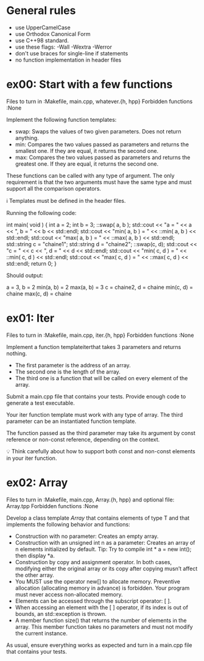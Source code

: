 # General rules
- use UpperCamelCase
- use Orthodox Canonical Form
- use C++98 standard.
- use these flags: -Wall -Wextra -Werror
- don't use braces for single-line if statements
- no function implementation in header files

# ex00: Start with a few functions
Files to turn in :Makefile, main.cpp, whatever.{h, hpp}
Forbidden functions :None

Implement the following function templates:
- swap: Swaps the values of two given parameters. Does not return anything.
- min: Compares the two values passed as parameters and returns the smallest one. If they are equal, it returns the second one.
- max: Compares the two values passed as parameters and returns the greatest one. If they are equal, it returns the second one.

These functions can be called with any type of argument.
The only requirement is that the two arguments must have the same type and must support all the comparison
operators.

ℹ️ Templates must be defined in the header files.

Running the following code:

int main( void ) {
int a = 2;
int b = 3;
::swap( a, b );
std::cout << "a = " << a << ", b = " << b << std::endl;
std::cout << "min( a, b ) = " << ::min( a, b ) << std::endl;
std::cout << "max( a, b ) = " << ::max( a, b ) << std::endl;
std::string c = "chaine1";
std::string d = "chaine2";
::swap(c, d);
std::cout << "c = " << c << ", d = " << d << std::endl;
std::cout << "min( c, d ) = " << ::min( c, d ) << std::endl;
std::cout << "max( c, d ) = " << ::max( c, d ) << std::endl;
return 0;
}

Should output:

a = 3, b = 2
min(a, b) = 2
max(a, b) = 3
c = chaine2, d = chaine
min(c, d) = chaine
max(c, d) = chaine

# ex01: Iter
Files to turn in :Makefile, main.cpp, iter.{h, hpp}
Forbidden functions :None

Implement a function templateiterthat takes 3 parameters and returns nothing.
- The first parameter is the address of an array.
- The second one is the length of the array.
- The third one is a function that will be called on every element of the array.

Submit a main.cpp file that contains your tests. Provide enough code to generate a test executable.

Your iter function template must work with any type of array.
The third parameter can be an instantiated function template.

The function passed as the third parameter may take its argument by const reference or non-const reference, depending on the context.

💡 Think carefully about how to support both const and non-const
elements in your iter function.

# ex02: Array
Files to turn in :Makefile, main.cpp, Array.{h, hpp}
and optional file: Array.tpp
Forbidden functions :None

Develop a class template *Array* that contains elements of type T and that implements the following behavior and functions:

- Construction with no parameter: Creates an empty array.
- Construction with an unsigned int n as a parameter: Creates an array of n elements initialized by default. Tip: Try to compile int * a = new int(); then display *a.
- Construction by copy and assignment operator. In both cases, modifying either the original array or its copy after copying musn’t affect the other array.
- You MUST use the operator new[] to allocate memory. Preventive allocation (allocating memory in advance) is forbidden. Your program must never access non-allocated memory.
- Elements can be accessed through the subscript operator: [ ].
- When accessing an element with the [ ] operator, if its index is out of bounds, an std::exception is thrown.
- A member function size() that returns the number of elements in the array. This member function takes no parameters and must not modify the current instance.

As usual, ensure everything works as expected and turn in a main.cpp file that contains your tests.
